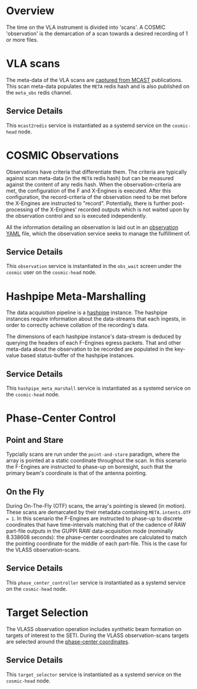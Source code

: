 # Overview

The time on the VLA instrument is divided into 'scans'. A COSMIC 'observation' is the demarcation of a scan towards a desired recording of 1 or more files.

# VLA scans

The meta-data of the VLA scans are [captured from MCAST](https://github.com/demorest/evla_mcast/blob/41365b1cce32e244cd3469fc3fc2cb3b3949b1e5/evla_mcast/mcast_clients.py#L80-L118) publications. This scan meta-data populates the `META` redis hash and is also published on the `meta_obs` redis channel.

## Service Details

This `mcast2redis` service is instantiated as a systemd service on the `cosmic-head` node.

# COSMIC Observations

Observations have criteria that differentiate them. The criteria are typically against scan meta-data (in the `META` redis hash) but can be measured against the content of any redis hash. When the observation-criteria are met, the configuration of the F and X-Engines is executed. After this configuration, the record-criteria of the observation need to be met before the X-Engines are instructed to "record". Potentially, there is further post-processing of the X-Engines' recorded outputs which is not waited upon by the observation control and so is executed independently.

All the information detailing an observation is laid out in an [observation YAML](https://github.com/COSMIC-SETI/COSMIC-VLA-PythonLibs/blob/main/docs/yaml_schema.md) file, which the observation service seeks to manage the fulfillment of.

## Service Details

This `observation` service is instantiated in the `obs_wait` screen under the `cosmic` user on the `cosmic-head` node.

# Hashpipe Meta-Marshalling

The data acquisition pipeline is a [hashpipe](./data_acquisition.md#hashpipe) instance.
The hashpipe instances require information about the data-streams that each ingests, in order to correctly achieve collation of the recording's data.

The dimensions of each hashpipe instance's data-stream is deduced by querying the headers of each F-Engines egress packets. That and other meta-data about the observation to be recorded are populated in the key-value based status-buffer of the hashpipe instances.

## Service Details

This `hashpipe_meta_marshall` service is instantiated as a systemd service on the `cosmic-head` node.

# Phase-Center Control

## Point and Stare
Typcially scans are run under the `point-and-stare` paradigm, where the array is pointed at a static coordinate throughout the scan. In this scenario the F-Engines are instructed to phase-up on boresight, such that the primary beam's coordinate is that of the antenna pointing.

## On the Fly
During On-The-Fly (OTF) scans, the array's pointing is slewed (in motion). These scans are demarcated by their metadata containing `META.intents.OTF = 1`. In this scenario the F-Engines are instructed to phase-up to discrete coordinates that have time-intervals matching that of the cadence of RAW part-file outputs in the GUPPI RAW data-acquisition mode (nominally 8.338608 seconds): the phase-center coordinates are calculated to match the pointing coordinate for the middle of each part-file. This is the case for the VLASS observation-scans.

## Service Details

This `phase_center_controller` service is instantiated as a systemd service on the `cosmic-head` node.

# Target Selection

The VLASS observation operation includes synthetic beam formation on targets of interest to the SETI. During the VLASS observation-scans targets are selected around the [phase-center coordinates](#on-the-fly).

## Service Details

This `target_selector` service is instantiated as a systemd service on the `cosmic-head` node.